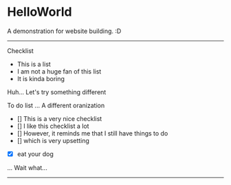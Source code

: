 # HelloWorld
A demonstration for website building. :D

- - -

Checklist
- This is a list
- I am not a huge fan of this list
- It is kinda boring

Huh... Let's try something different

To do list ... A different oranization
- [] This is a very nice checklist
- [] I like this checklist a lot
- [] However, it reminds me that I still have things to do
- [] which is very upsetting
- [x] eat your dog

... Wait what...

- - -
